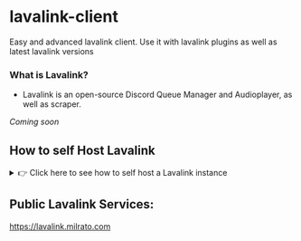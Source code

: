 # lavalink-client
Easy and advanced lavalink client. Use it with lavalink plugins as well as latest lavalink versions


### What is Lavalink?
- Lavalink is an open-source Discord Queue Manager and Audioplayer, as well as scraper.

*Coming soon*



## How to self Host Lavalink

<details>
<summary>
👉 Click here to see how to self host a Lavalink instance
</summary>

### Requirements - JAVA
- [v18](https://github.com/Tomato6966/Debian-Cheat-Sheat-Setup/wiki/3.5.7-java-18) - for Lavalink@latest (v3.5+ or rc*)
- [v13](https://github.com/Tomato6966/Debian-Cheat-Sheat-Setup/wiki/3.5.3-java-13) - for Lavalink v3.3-v3.4
- [v11](https://github.com/Tomato6966/Debian-Cheat-Sheat-Setup/wiki/3.5.2-java-11) - for all older Versions

### Installation
- First download the [Lavalink executeable File v3.6.2](https://github.com/freyacodes/Lavalink/releases/download/3.6.2/Lavalink.jar): [from the releases page](https://github.com/freyacodes/Lavalink/releases)
```
wget https://github.com/freyacodes/Lavalink/releases/download/3.6.2/Lavalink.jar
```
- Then download my [example **configuration File** application.yml](https://raw.githubusercontent.com/Tomato6966/Debian-Cheat-Sheet-Setup/main/application.yml) | [Example application.yml from official repo - LINK](https://github.com/freyacodes/Lavalink/blob/master/LavalinkServer/application.yml.example)
```
wget https://raw.githubusercontent.com/Tomato6966/Debian-Cheat-Sheet-Setup/main/application.yml
```
*Make sure the file-name is equal to: `application.yml` and is in the same Directory as the `Lavalink.jar` file*

**NOTE:** If you don't wanna use the spotify plugin, or any other sources Plugin, then remove it from MY EXAMPLE application.yml 
> other wise you'd get errors. as far this is just a note-cheatsheet FOR ME

# Plugins Example
- In the server config Level of the applicatino.yml for `plugins` you can find all plugins and their versions which will be downloaded

# Edit Application.yml
make sure to edit:
- **port** to access Lavalink from a different Port
- **password** so that you have a password
- **spotify** -> **clientId** & **clientSecret** [get them from here](https://developer.spotify.com/dashboard/applications)
- **deezer** -> **masterEncryptionKey** [find it out yourself, how to get it](https://github.com/yne/dzr/issues/11)
- All other values to fit your needs

# Start Lavalink

in the folder of `Lavalink.jar` and `application.yml` execute the following
```
java -jar Lavalink.jar
```

# How to start it 24/7 - 2 Methods

- pm2:

```
npm i -g pm2; # add pm2 to the system
pm2 start --name Lavalink --max-memory-restart 4G java -- -jar Lavalink.jar
```

- screen:
screen -t Lavalink -s Lavalink
java -jar Lavalink # in the screen window:

# strg + alt + a + d -> to exit
# screen -ls to view all screens
# screen -r <ID> to re-enter a screen

# How to connect to it?

you need the following information:
- host: `localhost` | `127.0.0.1` | `IPV4 Address` (only works if firewall allows it)
- port: `2333` | `defined_port`
- password: `youshallnotpass` | `defined_port`


# Recommendation

Start using ipv6 routating, to prevent an ip ban from youtube!
check [here](https://github.com/freyacodes/Lavalink/issues/369) for more infos and for how to use tunnelbroker to get an ipv6 address-block, if you don't have one

## How to do ip routing notes:

First enable allowments for ipv6

```
# Enable now
sysctl -w net.ipv6.ip_nonlocal_bind=1
# Persist for next boot
echo 'net.ipv6.ip_nonlocal_bind = 1' >> /etc/sysctl.conf
```

replace `1234:1234:1234::/64` with your BLOCK (e.g. `2a01:12ab:12::/64`), if it's a /48 then it's `1234:1234:1234::/48` ofc.

```
ip -6 route replace local 1234:1234:1234::/64 dev lo
```
Don't know how to route it with netplan / interfaces? Ask your provider or do:
```
ip add add local 1234:1234:1234::/64 dev lo
```

Test the config

```
# Test that IPv6 works in the first place
ping6 google.com

# If you have the IPv6 block 1234:1234:1234::/48
# You should be able to use any of the IPs within that block
ping6 -I 1234:1234:1234:: -c 2 google.com
ping6 -I 1234:1234:1234::1 -c 2 google.com
ping6 -I 1234:1234:1234::2 -c 2 google.com
ping6 -I 1234:1234:1234:dead:beef:1234:1234 -c 2 google.com
```

**IF you get could not assign requested address, then it's not routed to your system..**

**IF YOU GET 100% PACKET LOSS THEN EVERYTHING IS OKAY DO THE FOLLOWING:**
```
# Install routing proxy
sudo apt-get -y install ndppd
# Create / edit it's config file
nano /etc/ndppd.conf
# Next paste the following: again replace the block with your block

route-ttl 30000 

proxy enp1s0 { # your interface name
   router no # If it should send router bit | default: yes
   timeout 500 # How long (in ms) it waits to assign a request address (lower == faster but more unstable) | default: 500
   ttl 30000 # How long (in ms) it caches an Ip Address (for lavalink you can def. set this one to 3600000 | default: 30000
   rule 1234:1234:1234::/64{
       static # to respond immediatelly
   }
}
```

Before saving replace `enp1s0` with your interface block name

It's findable with: ip addr
there are multiple, just find the name of the one where your ipv6 Block is in!

**NOW START ndppd**

```
ndppd -d -c /etc/ndppd.conf
# Restart: systemctl restart ndppd
# Stop: systemctl stop ndppd
# Status : systemctl status ndppd
# Start: systemctl start ndppd
```

If apt-install fails do this:
```
wget http://data.vshell.net/files/ndppd-0.2.5.tar.gz
tar -zxvf ndppd-0.2.5.tar.gz
cd ndppd-0.2.5
make
make install
```


How does my /etc/ndppd.conf look like?
```
route-ttl 3600000 
proxy enp1s0 {
   router yes
   timeout 50
   ttl 3600000 
   rule 2423:2220:123:1234::/64{
       static
   }
}
```
  
</details>

## Public Lavalink Services:
  
https://lavalink.milrato.com

